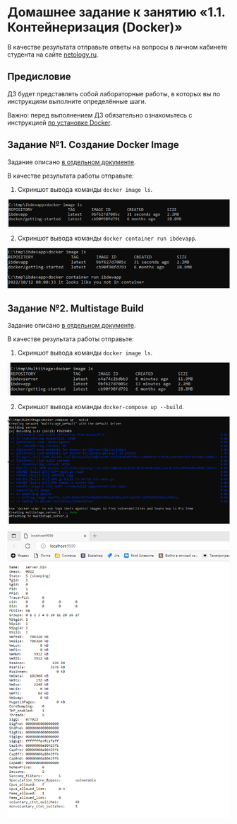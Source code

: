 # Домашнее задание к занятию «1.1. Контейнеризация (Docker)»

В качестве результата отправьте ответы на вопросы в личном кабинете студента на сайте [netology.ru](https://netology.ru).

## Предисловие

ДЗ будет представлять собой лабораторные работы, в которых вы по инструкциям выполните определённые шаги.

Важно: перед выполнением ДЗ обязательно ознакомьтесь с инструкцией [по установке Docker](installation.md).

## Задание №1. Создание Docker Image

Задание описано [в отдельном документе](dockerfile.md).

В качестве результата работы отправьте:
1. Скриншот вывода команды `docker image ls`.

![](img/30/1-Список%20образов.png)

2. Скриншот вывода команды `docker container run ibdevapp`.

![](img/30/2-Вывод%20команды.png)

## Задание №2. Multistage Build

Задание описано [в отдельном документе](multistage.md).

В качестве результата работы отправьте:
1. Скриншот вывода команды `docker image ls`.

![](img/30/3-мультистаж%20список%20образов.png)

2. Скриншот вывода команды `docker-compose up --build`.

![](img/30/4-Вывод%20докер%20компосе.png)

![](img/30/5-Запущенный.png)
